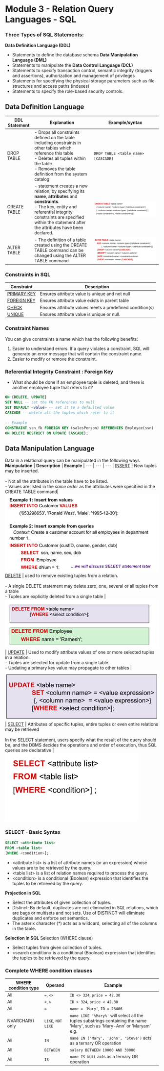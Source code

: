 # Module 3 - Relation Query Languages - SQL

### Three Types of SQL Statements:

**Data Definition Language (DDL)**
- Statements to define the database schema
**Data Manipulation Language (DML)**
- Statements to manipulate the
**Data Control Language (DCL)**
- Statements to specify transaction control, semantic integrity 
(triggers and assertions), authorization and management of privileges
- Statements for specifying the physical storage parameters such as 
file structures and access paths (indexes)
- Statements to specify the role-based security controls.

## Data Definition Language

| **DDL Statement** | **Explanation** | **Example/syntax**
| --- | --- | ---
| DROP TABLE | - Drops all constraints defined on the table including constraints in other tables which reference this table  <br>- Deletes all tuples within the table <br>- Removes the table definition from the system catalog | ``DROP TABLE <table name> [CASCADE]``
| CREATE TABLE | - statement creates a new relation, by specifying its **name**, **attributes** and **constraints**. <br> - The key, entity and referential integrity constraints are specified within the statement after the attributes have been declared. | ![alt text](assets\IMG60.PNG)
| ALTER TABLE | - The definition of a table created using the CREATE TABLE command can be changed using the ALTER TABLE command. | ![alt text](assets\IMG61.PNG)


### Constraints in SQL
| **Constraint** | **Description**
| --- | ---
| [PRIMARY KEY](https://www.w3schools.com/sql/sql_primarykey.asp) | Ensures attribute value is unique and not null
| [FOREIGN KEY](https://www.w3schools.com/sql/sql_foreignkey.asp) | Ensures attribute value exists in parent table
| [CHECK](https://www.w3schools.com/sql/sql_check.asp) | Ensures attribute values meets a predefined condition(s)
| [UNIQUE](https://www.w3schools.com/sql/sql_unique.asp)| Ensures attribute value is unique or null.

### Constraint Names
You can give constraints a name which has the following benefits:
1. Easier to understand errors. If a query violates a constraint, SQL will generate an error message that will contain the constraint name.
2. Easier to modify or remove the constraint. 


### Referential Integrity Constraint : Foreign Key
- What should be done if an employee tuple is deleted, and there is another employee tuple that refers to it?

```SQL
ON {DELETE, UPDATE} 
SET NULL -- set the FK references to null
SET DEFAULT <value> -- set it to a defaulted value
CASCADE -- delete all the tuples which refer to it

-- Example
CONSTRAINT ssn_fk FOREIGN KEY (salesPerson) REFERENCES Employee(ssn)
ON DELETE RESTRICT ON UPDATE CASCADE);
```


## Data Manipulation Language

Data in a relational query can be manipulated in the following ways
**Manipulation** | **Description** | **Example**
| --- | --- | --- |
[INSERT](https://www.w3schools.com/sql/sql_insert.asp)  | New tuples may be inserted. <br> <br> - Not all the attributes in the table have to be listed. <br> - Values are listed in the *same order* as the attributes were specified in the CREATE TABLE command| ![alt text](assets\IMG62.PNG)
[DELETE](https://www.w3schools.com/sql/sql_delete.asp) | used to remove existing tuples from a relation. <br> <br> - A single DELETE statement may delete zero, one, several or all tuples from a table <br> - Tuples are explicitly deleted from a single table | ![alt text](assets\IMG63.PNG)
| [UPDATE](https://www.w3schools.com/sql/sql_update.asp) |  Used to modify attribute values of one or more selected tuples in a relation. <br> - Tuples are selected for update from a single table. <br> - Updating a primary key value may propagate to other tables | ![alt text](assets\IMG64.PNG)
| [SELECT](https://www.w3schools.com/sql/sql_select.asp) | Attributes of specific tuples, entire tuples or even entire relations may be retrieved <br> <br> In the SELECT statement, users specify what the result of the query should be, and the DBMS decides the operations and order of  execution, thus SQL queries are declarative | ![alt text](assets\IMG65.PNG)


### SELECT - Basic Syntax
```SQL
SELECT <attribute list> 
FROM <table list>
[WHERE <condition>];
```
- \<attribute list\> is a list of attribute names (or an expression) whose values are to be retrieved by the query.
- \<table list\> is a list of relation names required to process the query.
- \<condition\> is a conditional (Boolean) expression that identifies the tuples to be retrieved by the query.

**Projection in SQL**
- Select the attributes of given collection of tuples.
- Distinct: By default, duplicates are not eliminated in SQL relations, 
which are bags or multisets and not sets. Use of DISTINCT will 
eliminate duplicates and enforce set semantics.
- The asterix character (*) acts as a wildcard, selecting all of the 
columns in the table.

**Selection in SQL**
Selection (WHERE clause) 
- Select tuples from given collection of tuples.
- \<search condition\> is a conditional (Boolean) expression that identifies the tuples to be retrieved by the query.

### Complete WHERE condition clauses

**WHERE condition type** | **Operand**|  **Example** 
| --- | --- | ---
| All  | ``=``, ``<>`` | ``ID <> 324``, ``price = 42.30``
| All | ``<``, ``>`` | ``ID > 324``, ``price < 42.30``
| All | ``=`` | ``name = 'Mary'``, ``ID = 23406``
| NVARCHAR() only | ``LIKE``, ``NOT LIKE`` | ``name LIKE '%Mary%'`` will select all the tuples substrings containing the name 'Mary', such as 'Mary-Ann' or 'Maryam' e.g.
| All | ``IN`` | ``name IN ('Mary', 'John', 'Steve')`` acts as a ternary OR operation
| All | ``BETWEEN`` | ``salary BETWEEN 10000 AND 30000``
| All | ``IS`` | ``name IS NULL`` acts as a ternary OR operation
